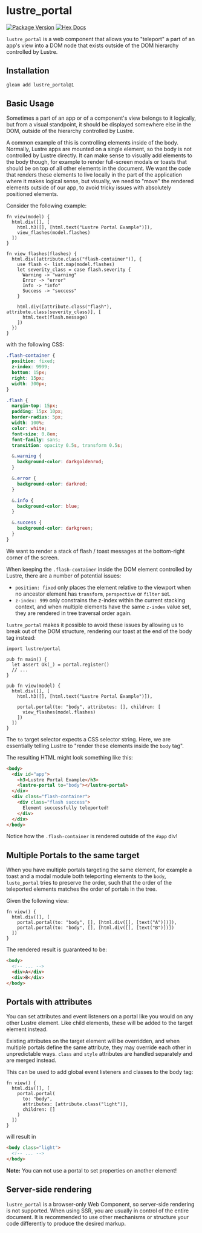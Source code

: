 # lustre_portal

[![Package Version](https://img.shields.io/hexpm/v/lustre_portal)](https://hex.pm/packages/lustre_portal)
[![Hex Docs](https://img.shields.io/badge/hex-docs-ffaff3)](https://hexdocs.pm/lustre_portal/)

`lustre_portal` is a web component that allows you to "teleport" a part of an
app's view into a DOM node that exists outside of the DOM hierarchy controlled
by Lustre.

## Installation

```sh
gleam add lustre_portal@1
```

## Basic Usage

Sometimes a part of an app or of a component's view belongs to it logically, but
from a visual standpoint, it should be displayed somewhere else in the DOM,
outside of the hierarchy controlled by Lustre.

A common example of this is controlling elements inside of the body. Normally,
Lustre apps are mounted on a single element, so the body is not controlled by
Lustre directly. It can make sense to visually add elements to the body though,
for example to render full-screen modals or toasts that should be on top of all
other elements in the document. We want the code that renders these elements to
live locally in the part of the application where it makes logical sense, but
visually, we need to "move" the rendered elements outside of our app, to avoid
tricky issues with absolutely positioned elements.

Consider the following example:

```gleam
fn view(model) {
  html.div([], [
    html.h3([], [html.text("Lustre Portal Example")]),
    view_flashes(model.flashes)
  ])
}

fn view_flashes(flashes) {
  html.div([attribute.class("flash-container")], {
    use flash <- list.map(model.flashes)
    let severity_class = case flash.severity {
      Warning -> "warning"
      Error -> "error"
      Info -> "info"
      Success -> "success"
    }
    
    html.div([attribute.class("flash"), attribute.class(severity_class)], [
      html.text(flash.message)
    ])
  })
}
```

with the following CSS:

```css
.flash-container {
  position: fixed;
  z-index: 9999;
  bottom: 15px;
  right: 15px;
  width: 300px;
}

.flash {
  margin-top: 15px;
  padding: 15px 10px;
  border-radius: 5px;
  width: 100%;
  color: white;
  font-size: 0.8em;
  font-family: sans;
  transition: opacity 0.5s, transform 0.5s;

  &.warning {
    background-color: darkgoldenrod;
  }

  &.error {
    background-color: darkred;
  }

  &.info {
    background-color: blue;
  }

  &.success {
    background-color: darkgreen;
  }
}
```

We want to render a stack of flash / toast messages at the bottom-right corner
of the screen.

When keeping the `.flash-container` inside the DOM element controlled by Lustre,
there are a number of potential issues:

- `position: fixed` only places the element relative to the viewport when no
  ancestor element has `transform`, `perspective` or `filter` set.
- `z-index: 999` only constrains the z-index within the current stacking context,
  and when multiple elements have the same `z-index` value set, they are rendered
  in tree traversal order again.

`lustre_portal` makes it possible to avoid these issues by allowing us to break
out of the DOM structure, rendering our toast at the end of the body tag instead:

```gleam
import lustre/portal

pub fn main() {
  let assert Ok(_) = portal.register()
  // ...
}

pub fn view(model) {
  html.div([], [
    html.h3([], [html.text("Lustre Portal Example")]),

    portal.portal(to: "body", attributes: [], children: [
      view_flashes(model.flashes)
    ])
  ])
}
```

The `to` target selector expects a CSS selector string. Here, we are essentially
telling Lustre to "render these elements inside the `body` tag".

The resulting HTML might look something like this:

```html
<body>
  <div id="app">
    <h3>Lustre Portal Example</h3>
    <lustre-portal to="body"></lustre-portal>
  </div>
  <div class="flash-container">
    <div class="flash success">
      Element successfully teleported!
    </div>
  </div>
</body>
```

Notice how the `.flash-container` is rendered outside of the `#app` div!

## Multiple Portals to the same target

When you have multiple portals targeting the same element, for example a toast
and a modal module both teleporting elements to the `body`, `luste_portal` tries
to preserve the order, such that the order of the teleported elements matches
the order of portals in the tree.

Given the following view:

```gleam
fn view() {
  html.div([], [
    portal.portal(to: "body", [], [html.div([], [text("A")])]),
    portal.portal(to: "body", [], [html.div([], [text("B")])])
  ])
}
```

The rendered result is guaranteed to be:

```html
<body>
  <!-- ... -->
  <div>A</div>
  <div>B</div>
</body>
```

## Portals with attributes

You can set attributes and event listeners on a portal like you would on any
other Lustre element. Like child elements, these will be added to the target
element instead.

Existing attributes on the target element will be overridden, and when multiple
portals define the same attribute, they may override each other in unpredictable
ways. `class` and `style` attributes are handled separately and are merged instead.

This can be used to add global event listeners and classes to the body tag:

```gleam
fn view() {
  html.div([], [
    portal.portal(
      to: "body",
      attributes: [attribute.class("light")],
      children: []
    )
  ])
}
```

will result in

```html
<body class="light">
  <!-- ... -->
</body>
```

**Note:** You can not use a portal to set properties on another element!

## Server-side rendering

`lustre_portal` is a browser-only Web Component, so server-side rendering is not
supported. When using SSR, you are usually in control of the entire document. It
is recommended to use other mechanisms or structure your code differently to
produce the desired markup.

